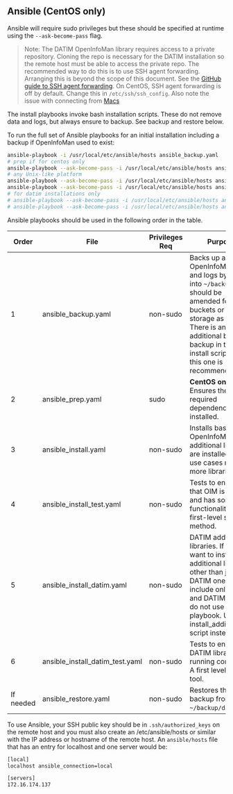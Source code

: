 ## Ansible (CentOS only)


Ansible will require sudo privileges but these should be specified at runtime using the `--ask-become-pass` flag.

> Note: The DATIM OpenInfoMan library requires access to a private repository. Cloning the repo is necessary for the DATIM installation so the remote host must be able to access the private repo. The recommended way to do this is to use SSH agent forwarding. Arranging this is beyond the scope of this document. See the [GitHub guide to SSH agent forwarding](https://developer.github.com/v3/guides/using-ssh-agent-forwarding). On CentOS, SSH agent forwarding is off by default. Change this in `/etc/ssh/ssh_config`. Also note the issue with connecting from [Macs](https://apple.stackexchange.com/questions/254468/macos-sierra-doesn-t-seem-to-remember-ssh-keys-between-reboots)


The install playbooks invoke bash installation scripts. These do not remove data and logs, but always ensure to backup. See backup and restore below.

To run the full set of Ansible playbooks for an initial installation including a backup if OpenInfoMan used to exist:

```sh
ansible-playbook -i /usr/local/etc/ansible/hosts ansible_backup.yaml
# prep if for centos only
ansible-playbook --ask-become-pass -i /usr/local/etc/ansible/hosts ansible_prep.yaml
# any Unix-like platform
ansible-playbook --ask-become-pass -i /usr/local/etc/ansible/hosts ansible_install.yaml
ansible-playbook --ask-become-pass -i /usr/local/etc/ansible/hosts ansible_install_test.yaml
# for datim installations only
# ansible-playbook --ask-become-pass -i /usr/local/etc/ansible/hosts ansible_install_datim.yaml
# ansible-playbook --ask-become-pass -i /usr/local/etc/ansible/hosts ansible_install_datim_test.yaml
```

Ansible playbooks should be used in the following order in the table.

Order | File | Privileges Req | Purpose
--- | --- | --- | ---
1 | ansible_backup.yaml | non-sudo | Backs up any OpenInfoMan data and logs by default into `~/backup`. This should be amended for S3 buckets or other storage as well. There is an additional backup backup in the install script, but this one is recommended.
2 | ansible_prep.yaml | sudo | **CentOS only** Ensures the required dependencies are installed.
3 | ansible_install.yaml | non-sudo | Installs base OpenInfoMan. No additional libraries are installed. Most use cases require more libraries.
4 | ansible_install_test.yaml | non-sudo | Tests to ensure that OIM is running and has some functionality. A first-level support method.
5 | ansible_install_datim.yaml | non-sudo | DATIM additional libraries. If you want to install additional libaries other than just the DATIM ones (which include only DHIS2 and DATIM) then do not use this playbook. Use the install_additional.sh script instead.
6 | ansible_install_datim_test.yaml | non-sudo | Tests to ensure the DATIM libraries are running correctly. A first level support tool.
If needed | ansible_restore.yaml | non-sudo | Restores the latest backup from `~/backup/data`.

To use Ansible, your SSH public key should be in `.ssh/authorized_keys` on the remote host and you must also create an /etc/ansible/hosts or similar with the IP address or hostname of the remote host. An `ansible/hosts` file that has an entry for localhost and one server would be:

```sh
[local]
localhost ansible_connection=local

[servers]
172.16.174.137
```
